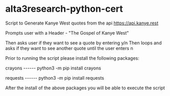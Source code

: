 # alta3research-python-cert

Script to Generate Kanye West quotes from the api https://api.kanye.rest

Prompts user with a Header - "The Gospel of Kanye West"

Then asks user if they want to see a quote by entering y/n
Then loops and asks if they want to see another quote until the user enters n


Prior to running the script please install the following packages:

crayons ------ python3 -m pip install crayons

requests ------ python3 -m pip install requests



After the install of the above packages you will be able to execute the script
